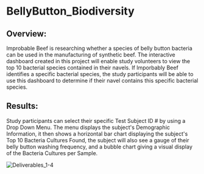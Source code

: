 # BellyButton_Biodiversity

## Overview: 
Improbable Beef is researching whether a species of belly button bacteria can be used in the manufacturing of synthetic beef.  The interactive dashboard created in this project will enable study volunteers to view the top 10 bacterial species contained in their navels.  If Imporbably Beef identifies a specific bacterial species, the study participants will be able to use this dashboard to determine if their navel contains this specific bacterial species. 

## Results: 
Study participants can select their specific Test Subject ID # by using a Drop Down Menu.  The menu displays the subject's Demographic Information, it then shows a horizontal bar chart displaying the subject's Top 10 Bacteria Cultures Found, the subject will also see a gauge of their belly button washing frequency, and a bubble chart giving a visual display of the Bacteria Cultures per Sample. 



![Deliverables_1-4](https://user-images.githubusercontent.com/103215123/179418672-aff12bbb-f874-4e7a-b21c-b5892a7290c4.png)

